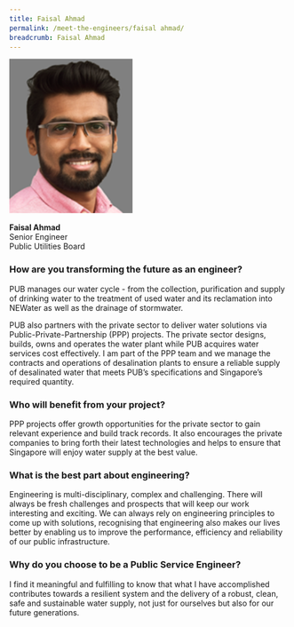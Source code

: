 ```yaml
---
title: Faisal Ahmad
permalink: /meet-the-engineers/faisal ahmad/
breadcrumb: Faisal Ahmad
---
```

<img src="/images/(archived)%20meet%20the%20engineers/faisal/faisal.jpg" alt="Faisal Ahmad" style="width:222px;height:278px;" align="left">
<br clear="left">
<br>
<strong>Faisal Ahmad</strong>
<br> Senior Engineer
<br> Public Utilities Board

### How are you transforming the future as an engineer?
PUB manages our water cycle - from the collection, purification and supply of drinking water to the treatment of used water and its reclamation into NEWater as well as the drainage of stormwater.

PUB also partners with the private sector to deliver water solutions via Public-Private-Partnership (PPP) projects. The private sector designs, builds, owns and operates the water plant while PUB acquires water services cost effectively. I am part of the PPP team and we manage the contracts and operations of desalination plants to ensure a reliable supply of desalinated water that meets PUB’s specifications and Singapore’s required quantity.

### Who will benefit from your project?
PPP projects offer growth opportunities for the private sector to gain relevant experience and build track records. It also encourages the private companies to bring forth their latest technologies and helps to ensure that Singapore will enjoy water supply at the best value.

### What is the best part about engineering?
Engineering is multi-disciplinary, complex and challenging. There will always be fresh challenges and prospects that will keep our work interesting and exciting. We can always rely on engineering principles to come up with solutions, recognising that engineering also makes our lives better by enabling us to improve the performance, efficiency and reliability of our public infrastructure.

### Why do you choose to be a Public Service Engineer?
I find it meaningful and fulfilling to know that what I have accomplished contributes towards a resilient system and the delivery of a robust, clean, safe and sustainable water supply, not just for ourselves but also for our future generations.
